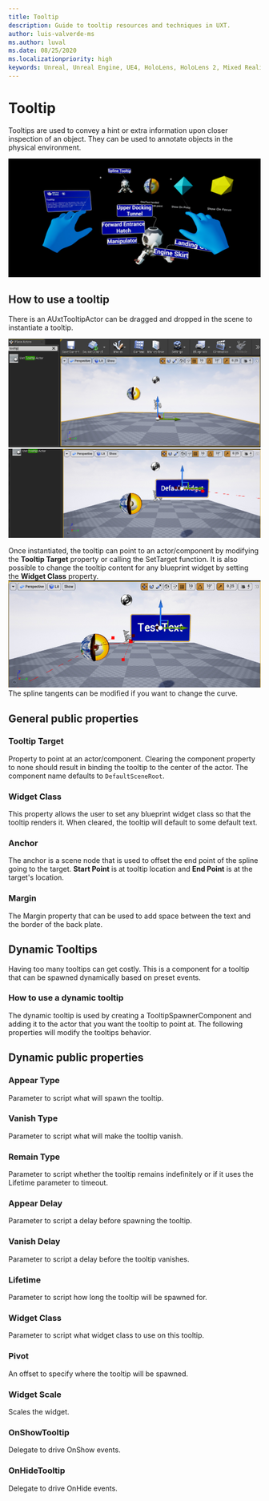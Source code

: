 ```yaml
---
title: Tooltip
description: Guide to tooltip resources and techniques in UXT.
author: luis-valverde-ms
ms.author: luval
ms.date: 08/25/2020
ms.localizationpriority: high
keywords: Unreal, Unreal Engine, UE4, HoloLens, HoloLens 2, Mixed Reality, development, MRTK, UXT, UX Tools, Manipulator Component, direct manipulation
---
```


# Tooltip

Tooltips are used to convey a hint or extra information upon closer inspection of an object. They can be used to annotate objects in the physical environment.

![Tooltips showing when simulated hands interact with objects](images/Tooltips/TooltipExample.jpg)

## How to use a tooltip
There is an AUxtTooltipActor can be dragged and dropped in the scene to instantiate a tooltip. 

![Searching for a tooltip component in Unreal editor](images/Tooltips/TooltipStep1.jpg)
![Dragging and dropping tooltip into a scene](images/Tooltips/TooltipStep2.jpg)

Once instantiated, the tooltip can point to an actor/component by modifying the **Tooltip Target** property or calling the SetTarget function. It is also possible to change the tooltip content for any blueprint widget by setting the **Widget Class** property.
![Modifying tooltip target](images/Tooltips/TooltipStep3.jpg)
The spline tangents can be modified if you want to change the curve.

## General public properties

### Tooltip Target
Property to point at an actor/component. Clearing the component property to none should result in binding the tooltip to the center of the actor. The component name defaults to `DefaultSceneRoot`.

### Widget Class
This property allows the user to set any blueprint widget class so that the tooltip renders it. When cleared, the tooltip will default to some default text.

### Anchor
The anchor is a scene node that is used to offset the end point of the spline going to the target. **Start Point** is at tooltip location and **End Point** is at the target's location.

### Margin
The Margin property that can be used to add space between the text and the border of the back plate.


## Dynamic Tooltips

Having too many tooltips can get costly. This is a component for a tooltip that can be spawned dynamically based on preset events.

### How to use a dynamic tooltip
The dynamic tooltip is used by creating a TooltipSpawnerComponent and adding it to the actor that you want the tooltip to point at. The following properties will modify the tooltips behavior.

## Dynamic public properties

### Appear Type
Parameter to script what will spawn the tooltip. 

### Vanish Type
Parameter to script what will make the tooltip vanish.

### Remain Type
Parameter to script whether the tooltip remains indefinitely or if it uses the Lifetime parameter to timeout.

### Appear Delay
Parameter to script a delay before spawning the tooltip.

### Vanish Delay
Parameter to script a delay before the tooltip vanishes.

### Lifetime
Parameter to script how long the tooltip will be spawned for.

### Widget Class
Parameter to script what widget class to use on this tooltip.

### Pivot
An offset to specify where the tooltip will be spawned.

### Widget Scale	
Scales the widget.

### OnShowTooltip
Delegate to drive OnShow events. 

### OnHideTooltip
Delegate to drive OnHide events.


